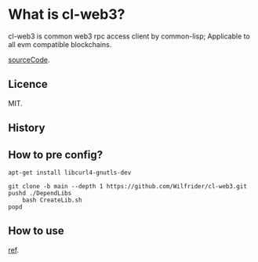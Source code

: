 # What is cl-web3?


cl-web3 is common web3 rpc access client by common-lisp; Applicable to all evm compatible blockchains.

[sourceCode](https://github.com/Wilfrider/cl-web3.git).

## Licence

MIT.

## History


## How to pre config?

    apt-get install libcurl4-gnutls-dev

    git clone -b main --depth 1 https://github.com/Wilfrider/cl-web3.git
    pushd ./DependLibs
        bash CreateLib.sh
    popd

## How to use
[ref](https://github.com/Wilfrider/cl-web3/blob/main/example/web3Example.lisp).
